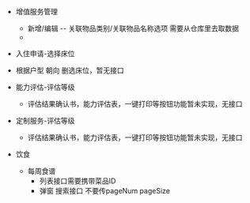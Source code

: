 - 增值服务管理
  - 新增/编辑 -- 关联物品类别/关联物品名称选项 需要从仓库里去取数据
  - 

-  入住申请-选择床位
  - 根据户型 朝向 删选床位，暂无接口

- 能力评估-评估等级
  - 评估结果确认书，能力评估表，一键打印等按钮功能暂未实现，无接口

- 定制服务-评估等级
  - 评估结果确认书，能力评估表，一键打印等按钮功能暂未实现，无接口  
- 饮食
  - 每周食谱
    - 列表接口需要携带菜品ID
    - 弹窗 搜索接口 不要传pageNum pageSize
